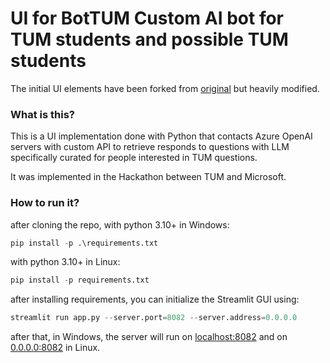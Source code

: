 # UI for BotTUM Custom AI bot for TUM students and possible TUM students

The initial UI elements have been forked from [original](https://github.com/MG-Microsoft/CustomChatGPT) but heavily modified.

### What is this?
This is a UI implementation done with Python that contacts Azure OpenAI servers with custom API to retrieve responds to questions with LLM specifically curated for people interested in TUM questions.

It was implemented in the Hackathon between TUM and Microsoft.
### How to run it?

after cloning the repo,
with python 3.10+ in Windows:
```python
pip install -p .\requirements.txt
```
with python 3.10+ in Linux:
```python
pip install -p requirements.txt
```
after installing requirements, you can initialize the Streamlit GUI using:
```python
streamlit run app.py --server.port=8082 --server.address=0.0.0.0
```
after that, in Windows, the server will run on [localhost:8082](localhost:8082) and on [0.0.0.0:8082](0.0.0.0:8082) in Linux.
